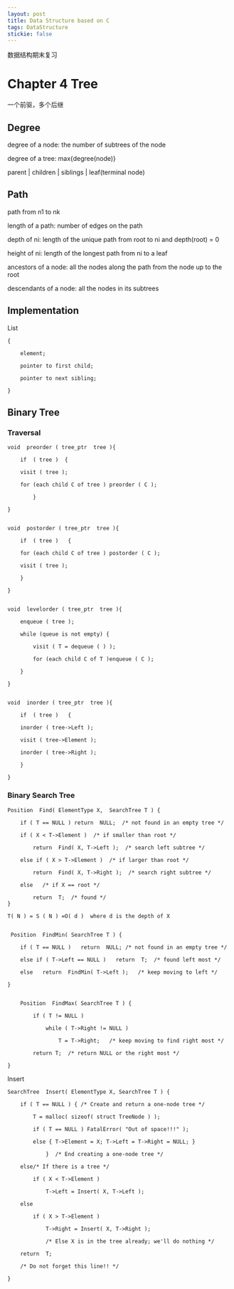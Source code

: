 ```yaml
---
layout: post
title: Data Structure based on C
tags: DataStructure
stickie: false
---
```


数据结构期末复习

# Chapter 4  Tree

一个前驱，多个后继

## Degree

degree of a node: the number of subtrees of the node

degree of a tree: max{degree(node)}

parent | children | siblings | leaf(terminal node)

## Path

path from n1 to nk

length of a path: number of edges on the path

depth of ni: length of the unique path from root to ni and depth(root) = 0

height of ni: length of the longest path from ni to a leaf

ancestors of a node: all the nodes along the path from the node up to the root

descendants of a node: all the nodes in its subtrees

## Implementation

List

    {

        element;
    
        pointer to first child;
    
        pointer to next sibling;
    
    }

## Binary Tree

### Traversal

    void  preorder ( tree_ptr  tree ){ 
    
        if  ( tree )  {
        
        visit ( tree );
        
        for (each child C of tree ) preorder ( C );
        
            }
            
    }


    void  postorder ( tree_ptr  tree ){ 
    
        if  ( tree )   {
        
        for (each child C of tree ) postorder ( C );
        
        visit ( tree );
        
        }
        
    }


    void  levelorder ( tree_ptr  tree ){   
    
        enqueue ( tree );
        
        while (queue is not empty) {
        
            visit ( T = dequeue ( ) );
            
            for (each child C of T )enqueue ( C );
            
        }
        
    }
    
    
    void  inorder ( tree_ptr  tree ){  
    
        if  ( tree )   {
        
        inorder ( tree->Left );
        
        visit ( tree->Element );
        
        inorder ( tree->Right );
        
        }
        
    }    


### Binary Search Tree

    Position  Find( ElementType X,  SearchTree T ) { 
    
        if ( T == NULL ) return  NULL;  /* not found in an empty tree */
        
        if ( X < T->Element )  /* if smaller than root */
        
            return  Find( X, T->Left );  /* search left subtree */
            
        else if ( X > T->Element )  /* if larger than root */
        
            return  Find( X, T->Right );  /* search right subtree */
            
        else   /* if X == root */
        
            return  T;  /* found */
    }
    
    T( N ) = S ( N ) =O( d )  where d is the depth of X


     Position  FindMin( SearchTree T ) { 
     
        if ( T == NULL )   return  NULL; /* not found in an empty tree */
        
        else if ( T->Left == NULL )   return  T;  /* found left most */
        
        else   return  FindMin( T->Left );   /* keep moving to left */
        
    }
    
    
        Position  FindMax( SearchTree T ) { 
        
            if ( T != NULL ) 
            
                while ( T->Right != NULL ) 
                
                    T = T->Right;   /* keep moving to find right most */
                    
            return T;  /* return NULL or the right most */
            
    }

Insert

    SearchTree  Insert( ElementType X, SearchTree T ) { 
    
        if ( T == NULL ) { /* Create and return a one-node tree */
        
            T = malloc( sizeof( struct TreeNode ) ); 
            
            if ( T == NULL ) FatalError( "Out of space!!!" ); 
            
            else { T->Element = X; T->Left = T->Right = NULL; }
            
                }  /* End creating a one-node tree */
                
        else/* If there is a tree */
        
            if ( X < T->Element ) 
            
                T->Left = Insert( X, T->Left ); 
                
        else
        
            if ( X > T->Element ) 
            
                T->Right = Insert( X, T->Right ); 
                
                /* Else X is in the tree already; we'll do nothing */
                
        return  T;   
        
        /* Do not forget this line!! */
        
    }
    

